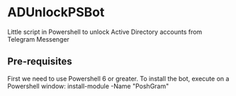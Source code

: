 # ADUnlockPSBot
Little script in Powershell to unlock Active Directory accounts from Telegram Messenger

## Pre-requisites
First we need to use Powershell 6 or greater.
To install the bot, execute on a Powershell window: install-module -Name "PoshGram"

